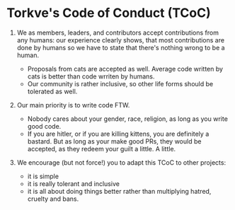 # Torkve's Code of Conduct (TCoC)

1. We as members, leaders, and contributors accept contributions from any humans:
   our experience clearly shows, that most contributions are done by humans so we
   have to state that there's nothing wrong to be a human.
   
   * Proposals from cats are accepted as well. Average code written by cats is
     better than code wrriten by humans.
   * Our community is rather inclusive, so other life forms should be tolerated
     as well.
     
2. Our main priority is to write code FTW.
   
   * Nobody cares about your gender, race, religion, as long as you write good
     code.
   * If you are hitler, or if you are killing kittens, you are definitely a
     bastard. But as long as your make good PRs, they would be accepted, as
     they redeem your guilt a little. A little.

3. We encourage (but not force!) you to adapt this TCoC to other projects:
   * it is simple
   * it is really tolerant and inclusive
   * it is all about doing things better rather than multiplying hatred,
     cruelty and bans.
